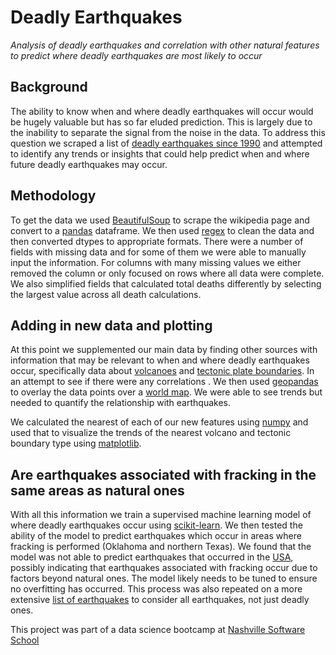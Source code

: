 # Deadly Earthquakes
*Analysis of deadly earthquakes and correlation with other natural features to predict where deadly earthquakes are most likely to occur*

## Background
The ability to know when and where deadly earthquakes will occur would be hugely valuable but has so far eluded prediction. This is largely due to the inability to separate the signal from the noise in the data. To address this question we scraped a list of <a href="https://en.wikipedia.org/wiki/List_of_deadly_earthquakes_since_1900" target="_blank">deadly earthquakes since 1990</a> and attempted to identify any trends or insights that could help predict when and where future deadly earthquakes may occur. 

## Methodology
To get the data we used <a href="https://www.crummy.com/software/BeautifulSoup/bs4/doc/" target="_blank">BeautifulSoup</a> to scrape the wikipedia page and convert to a <a href="https://pandas.pydata.org/pandas-docs/version/0.22.0/" target="_blank">pandas</a> dataframe. We then used <a href="https://docs.python.org/3/howto/regex.html" target="_blank">regex</a> to clean the data and then converted dtypes to appropriate formats. There were a number of fields with missing data and for some of them we were able to manually input the information. For columns with many missing values we either removed the column or only focused on rows where all data were complete. We also simplified fields that calculated total deaths differently by selecting the largest value across all death calculations. 

## Adding in new data and plotting
At this point we supplemented our main data by finding other sources with information that may be relevant to when and where deadly earthquakes occur, specifically data about <a href="http://volcano.oregonstate.edu/volcano_table" target="_blank">volcanoes</a> and <a href="https://github.com/fraxen/tectonicplates" target="_blank">tectonic plate boundaries</a>. In an attempt to see if there were any correlations . We then used <a href="http://geopandas.org/" target="_blank">geopandas</a> to overlay the data points over a <a href="https://github.com/Stefie/geojson-world" target="_blank">world map</a>. We were able to see trends but needed to quantify the relationship with earthquakes.

We calculated the nearest of each of our new features using <a href="http://www.numpy.org/" target="_blank">numpy</a> and used that to visualize the trends of the nearest volcano and tectonic boundary type using <a href="https://matplotlib.org/" target="_blank">matplotlib</a>. 

## Are earthquakes associated with fracking in the same areas as natural ones
With all this information we train a supervised machine learning model of where deadly earthquakes occur using <a href="http://scikit-learn.org/stable/index.html" target="_blank">scikit-learn</a>. We then tested the ability of the model to predict earthquakes which occur in areas where fracking is performed (Oklahoma and northern Texas). We found that the model was not able to predict earthquakes that occurred in the <a href="https://github.com/johan/world.geo.json/tree/master/countries" target="_blank">USA</a>, possibly indicating that earthquakes associated with fracking occur due to factors beyond natural ones. The model likely needs to be tuned to ensure no overfitting has occurred. This process was also repeated on a more extensive <a href="https://volcano.si.edu/E3/" target="_blank">list of earthquakes</a> to consider all earthquakes, not just deadly ones.


This project was part of a data science bootcamp at <a href="http://nashvillesoftwareschool.com/" target="_blank">Nashville Software School</a>
